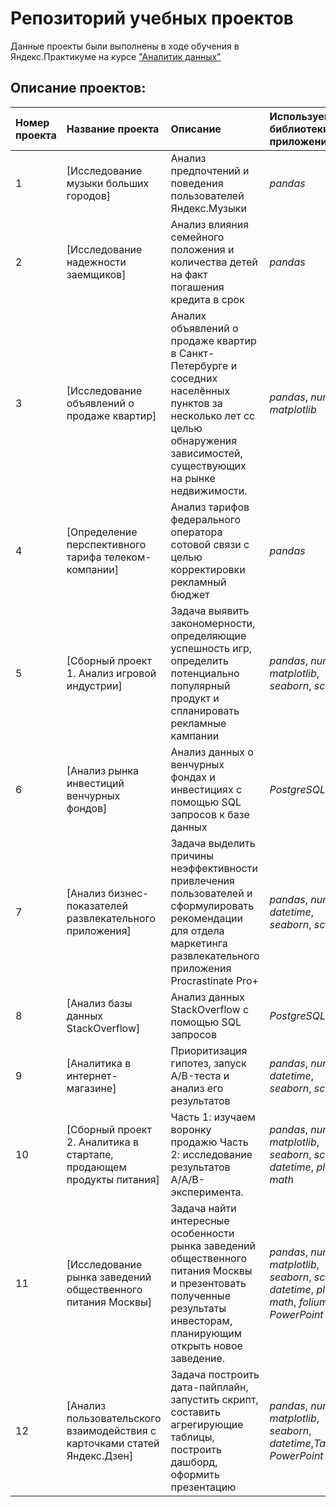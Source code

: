 # Репозиторий учебных проектов

Данные проекты были выполнены в ходе обучения в Яндекс.Практикуме на курсе ["Аналитик данных"](https://praktikum.yandex.ru/data-analyst/)

## Описание проектов:
| Номер проекта    | Название проекта     | Описание | Используемые библиотеки/приложения |                                                  
| :--------------- | :------------------- | :------- | :---------------------- |
| 1                | [Исследование музыки больших городов] | Анализ предпочтений и поведения пользователей Яндекс.Музыки | *pandas* |
|2                 |[Исследование надежности заемщиков]|Анализ влияния семейного положения и количества детей на факт погашения кредита в срок|*pandas*|
|3                 |[Исследование объявлений о продаже квартир]| Аналих объявлений о продаже квартир в Санкт-Петербурге и соседних населённых пунктов за несколько лет  cс целью обнаружения зависимостей, существующих на рынке недвижимости.|*pandas*, *numpy*, *matplotlib*|
|4                 |[Определение перспективного тарифа телеком-компании]|Анализ тарифов федерального оператора сотовой связи с целью корректировки рекламный бюджет|*pandas* |
|5                 |[Сборный проект 1. Анализ игровой индустрии]|Задача выявить закономерности, определяющие успешность игр, определить потенциально популярный продукт и спланировать рекламные кампании|*pandas*, *numpy*, *matplotlib*, *seaborn*, *scipy*|
|6                 |[Анализ рынка инвестиций венчурных фондов]| Анализ данных о венчурных фондах и инвестициях с помощью SQL запросов к базе данных|*PostgreSQL* |
|7                 |[Анализ бизнес-показателей развлекательного приложения]|Задача выделить причины неэффективности привлечения пользователей и сформулировать рекомендации для отдела маркетинга развлекательного приложения Procrastinate Pro+|*pandas*, *numpy*, *datetime*, *seaborn*, *scipy*|
|8                 |[Анализ базы данных StackOverflow]|Анализ данных StackOverflow с помощью SQL запросов|*PostgreSQL*|
|9                 |[Аналитика в интернет-магазине]|Приоритизация гипотез, запуск A/B-теста и анализ его результатов|*pandas*, *numpy*, *datetime*, *seaborn*, *scipy*|
|10                |[Сборный проект 2. Аналитика в стартапе, продающем продукты питания]|Часть 1: изучаем воронку продажю Часть 2: исследование результатов A/A/B-эксперимента.|*pandas*, *numpy*, *matplotlib*, *seaborn*, *scipy*, *datetime*, *plotly*, *math*|
|11                |[Исследование рынка заведений общественного питания Москвы]|Задача найти интересные особенности рынка заведений общественного питания Москвы и презентовать полученные результаты инвесторам, планирующим открыть новое заведение.|*pandas*, *numpy*, *matplotlib*, *seaborn*, *scipy*, *datetime*, *plotly*, *math*, *folium*, *PowerPoint*|
|12                |[Анализ пользовательского взаимодействия с карточками статей Яндекс.Дзен]|Задача построить дата-пайплайн, запустить скрипт, составить агрегирующие таблицы, построить дашборд, оформить презентацию|*pandas*, *numpy*, *matplotlib*, *seaborn*, *datetime*,*Tableau*, *PowerPoint*|






